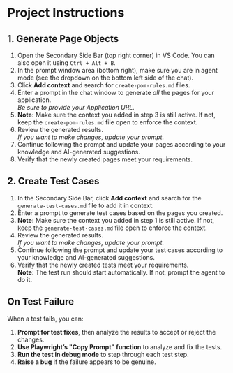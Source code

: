 # Project Instructions

## 1. Generate Page Objects

1. Open the Secondary Side Bar (top right corner) in VS Code. You can also open it using `Ctrl + Alt + B`.
2. In the prompt window area (bottom right), make sure you are in agent mode (see the dropdown on the bottom left side of the chat).
3. Click **Add context** and search for `create-pom-rules.md` files.
4. Enter a prompt in the chat window to generate *all* the pages for your application.  
   *Be sure to provide your Application URL.*
5. **Note:** Make sure the context you added in step 3 is still active. If not, keep the `create-pom-rules.md` file open to enforce the context.
6. Review the generated results.  
   *If you want to make changes, update your prompt.*
7. Continue following the prompt and update your pages according to your knowledge and AI-generated suggestions.
8. Verify that the newly created pages meet your requirements.

## 2. Create Test Cases

1. In the Secondary Side Bar, click **Add context** and search for the `generate-test-cases.md` file to add it in context.
2. Enter a prompt to generate test cases based on the pages you created.
3. **Note:** Make sure the context you added in step 1 is still active. If not, keep the `generate-test-cases.md` file open to enforce the context.
4. Review the generated results.  
   *If you want to make changes, update your prompt.*
5. Continue following the prompt and update your test cases according to your knowledge and AI-generated suggestions.
6. Verify that the newly created tests meet your requirements.  
   **Note:** The test run should start automatically. If not, prompt the agent to do it.

## On Test Failure

When a test fails, you can:

1. **Prompt for test fixes**, then analyze the results to accept or reject the changes.
2. **Use Playwright’s "Copy Prompt" function** to analyze and fix the tests.
3. **Run the test in debug mode** to step through each test step.
4. **Raise a bug** if the failure appears to be genuine.